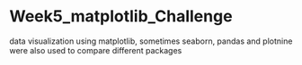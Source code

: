 # Week5_matplotlib_Challenge

data visualization using matplotlib, sometimes seaborn, pandas and plotnine were also used to compare different packages 